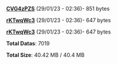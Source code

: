 [**CVG4zPZS**](/data/CVG4zPZS.txt) (29/01/23 - 02:36)- 851 bytes

[**rKTwqWc3**](/data/rKTwqWc3.txt) (29/01/23 - 02:36)- 647 bytes

[**rKTwqWc3**](/data/rKTwqWc3.txt) (29/01/23 - 02:36)- 647 bytes

**Total Datas**: 7019

**Total Size**: 40.42 MB / 40.4 MB